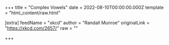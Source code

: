 
+++
title = "Complex Vowels"
date = 2022-08-10T00:00:00.000Z
template = "html_content/raw.html"

[extra]
feedName = "xkcd"
author = "Randall Munroe"
originalLink = "https://xkcd.com/2657/"
raw = ""

+++

